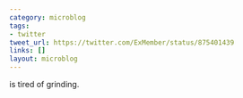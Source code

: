 ```yaml
---
category: microblog
tags:
- twitter
tweet_url: https://twitter.com/ExMember/status/875401439
links: []
layout: microblog
---
```

is tired of grinding.
